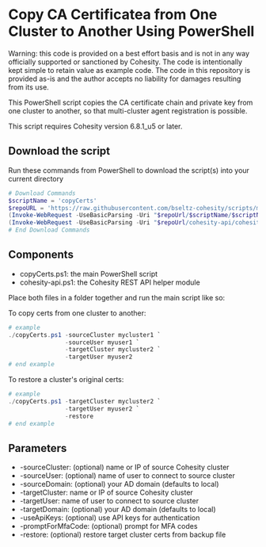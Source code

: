 # Copy CA Certificatea from One Cluster to Another Using PowerShell

Warning: this code is provided on a best effort basis and is not in any way officially supported or sanctioned by Cohesity. The code is intentionally kept simple to retain value as example code. The code in this repository is provided as-is and the author accepts no liability for damages resulting from its use.

This PowerShell script copies the CA certificate chain and private key from one cluster to another, so that multi-cluster agent registration is possible.

This script requires Cohesity version 6.8.1_u5 or later.

## Download the script

Run these commands from PowerShell to download the script(s) into your current directory

```powershell
# Download Commands
$scriptName = 'copyCerts'
$repoURL = 'https://raw.githubusercontent.com/bseltz-cohesity/scripts/master/powershell'
(Invoke-WebRequest -UseBasicParsing -Uri "$repoUrl/$scriptName/$scriptName.ps1").content | Out-File "$scriptName.ps1"; (Get-Content "$scriptName.ps1") | Set-Content "$scriptName.ps1"
(Invoke-WebRequest -UseBasicParsing -Uri "$repoUrl/cohesity-api/cohesity-api.ps1").content | Out-File cohesity-api.ps1; (Get-Content cohesity-api.ps1) | Set-Content cohesity-api.ps1
# End Download Commands
```

## Components

* copyCerts.ps1: the main PowerShell script
* cohesity-api.ps1: the Cohesity REST API helper module

Place both files in a folder together and run the main script like so:

To copy certs from one cluster to another:

```powershell
# example
./copyCerts.ps1 -sourceCluster mycluster1 `
                -sourceUser myuser1 `
                -targetCluster mycluster2 `
                -targetUser myuser2
# end example
```

To restore a cluster's original certs:

```powershell
# example
./copyCerts.ps1 -targetCluster mycluster2 `
                -targetUser myuser2 `
                -restore
# end example
```

## Parameters

* -sourceCluster: (optional) name or IP of source Cohesity cluster
* -sourceUser: (optional) name of user to connect to source cluster
* -sourceDomain: (optional) your AD domain (defaults to local)
* -targetCluster: name or IP of source Cohesity cluster
* -targetUser: name of user to connect to source cluster
* -targetDomain: (optional) your AD domain (defaults to local)
* -useApiKeys: (optional) use API keys for authentication
* -promptForMfaCode: (optional) prompt for MFA codes
* -restore: (optional) restore target cluster certs from backup file
